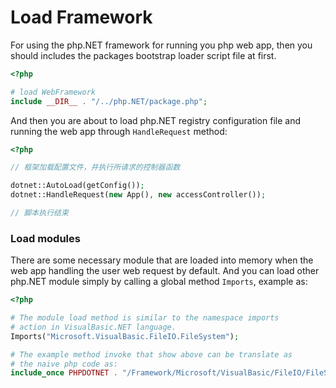 # Load Framework

For using the php.NET framework for running you php web app, then you should includes the packages bootstrap loader script file at first.

```php
<?php

# load WebFramework
include __DIR__ . "/../php.NET/package.php";
```

And then you are about to load php.NET registry configuration file and running the web app through ``HandleRequest`` method:

```php
<?php

// 框架加载配置文件，并执行所请求的控制器函数

dotnet::AutoLoad(getConfig());
dotnet::HandleRequest(new App(), new accessController());

// 脚本执行结束
```

### Load modules

There are some necessary module that are loaded into memory when the web app handling the user web request by default. And you can load other php.NET module simply by calling a global method ``Imports``, example as:

```php
<?php

# The module load method is similar to the namespace imports
# action in VisualBasic.NET language.
Imports("Microsoft.VisualBasic.FileIO.FileSystem");

# The example method invoke that show above can be translate as
# the naive php code as:
include_once PHPDOTNET . "/Framework/Microsoft/VisualBasic/FileIO/FileSystem.php";
```

